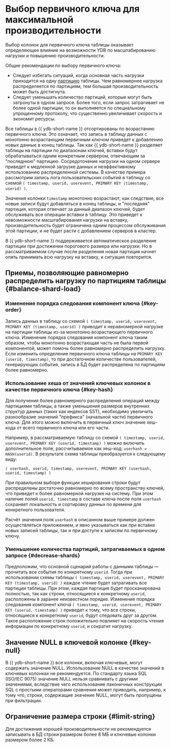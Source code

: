 # Выбор первичного ключа для максимальной производительности

Выбор колонок для первичного ключа таблицы оказывает определяющее влияние на возможности YDB по масштабированию нагрузки и повышению производительности.

Общие рекомендации по выбору первичного ключа:

* Следует избегать ситуаций, когда основная часть нагрузки приходится на одну [партицию](../../concepts/datamodel/table.md#partitioning) таблицы. Чем равномернее нагрузка распределяется по партициям, тем большая производительность может быть достигнута.
* Следует уменьшать количество партиций, которые могут быть затронуты в одном запросе. Более того, если запрос затрагивает не более одной партиции, то он выполняется по специальному упрощенному протоколу, что существенно увеличивает скорость и экономит ресурсы.

Все таблицы в {{ ydb-short-name }} отсортированы по возрастанию первичного ключа. Это означает, что запись в таблицу данных с монотонно возрастающим первичным ключом приведет к добавлению новых данные в конец таблицы. Так как {{ ydb-short-name }} разделяет таблицы на партиции по диапазонам ключей, вставки будут обрабатываться одним конкретным сервером, отвечающим за "последнюю" партицию. Сосредоточение нагрузки на одном сервере приведет к медленной загрузке данных и неэффективному использованию распределенной системы.
В качестве примера рассмотрим запись лога пользовательских событий в таблицу со схемой ```( timestamp, userid, userevent, PRIMARY KEY (timestamp, userid) )```.

Значения колонки ```timestamp``` монотонно возрастают; как следствие, все новые записи будут добавляться в конец таблицы, и "последняя" партиция, которая отвечает за данный диапазон ключей, будет обслуживать все операции вставки в таблицу. Это приведет к невозможности масштабирования нагрузки на вставку, производительность будет ограничена одним процессом обслуживания этой партиции, и не будет расти с добавлением серверов в кластер.

В {{ ydb-short-name }} поддерживается автоматическое разделение партиции при достижении порогового размера или нагрузки. Но в рассматриваемом случае после разделения новая партиция начнет опять принимать всю нагрузку на вставку, и ситуация повторится.

## Приемы, позволяющие равномерно распределить нагрузку по партициям таблицы {#balance-shard-load}

### Изменение порядка следования компонент ключа {#key-order}

Запись данных в таблицу со схемой ```( timestamp, userid, userevent, PRIMARY KEY (timestamp, userid) )``` приводит к неравномерной нагрузке на партиции таблицы из-за монотонно возрастающего первичного ключа. Изменение порядка следования компонент ключа таким образом, чтобы монотонно возрастающая часть не была первой компонентой, может помочь более равномерно распределить нагрузку. Если изменить определение первичного ключа таблицы на ```PRIMARY KEY (userid, timestamp)```, то при достаточном количестве пользователей, генерирующих события, запись в БД будет распределена по партициям более равномерно.

### Использование хеша от значений ключевых колонок в качестве первичного ключа {#key-hash}

Для получения более равномерного распределения операций между партициями таблицы, а также уменьшения размеров внутренних структур данных (таких как индексов SST), необходимо увеличить разнообразие значений "префикса" (начальной части) первичного ключа. Для этого можно включить в первичный ключ значение хеш-кода от всего первичного ключа или его части.

Например, в рассматриваемую таблицу со схемой ```( timestamp, userid, userevent, PRIMARY KEY (userid, timestamp) )``` можно включить дополнительное поле, рассчитываемое как хеш-код: ```userhash = HASH(userid)```. В результате схема таблицы преобразуется к следующему виду:

```
( userhash, userid, timestamp, userevent, PRIMARY KEY (userhash, userid, timestamp) )
```

При правильном выборе функции хеширования строки будут распределены достаточно равномерно по всему пространству ключей, что приведет к более равномерной нагрузке на систему. При этом наличие полей ```userid, timestamp``` в составе ключа после поля ```userhash``` сохраняет локальность и сортировку данных по времени для конкретного пользователя.

Расчёт значения поля ```userhash``` в описанном выше примере должен осуществляться приложением, и явно указываться как при вставке новых записей таблицы, так и при доступе к записям по первичному ключу.

### Уменьшение количества партиций, затрагиваемых в одном запросе {#decrease-shards}

Предположим, что основной сценарий работы с данными таблицы — прочитать все события по конкретному ```userid```. Тогда при использовании схемы таблицы ```( timestamp, userid, userevent, PRIMARY KEY (timestamp, userid) )``` каждое чтение будет затрагивать все партиции таблицы. При этом, каждая партиция будет просканирована полностью, так как строки, относящиеся к конкретному ```userid```, расположены в заранее неизвестном порядке. Изменение порядка следования компонент ключа ```( timestamp, userid, userevent, PRIMARY KEY (userid, timestamp) )``` приведет к тому, что все строки, относящиеся к конкретному ```userid```, будут следовать друг за другом. Такое расположение строк положительно повлияет на скорость чтения информации по конкретному ```userid```, и сократит нагрузку.

## Значение NULL в ключевой колонке {#key-null}

В {{ ydb-short-name }} все колонки, включая ключевые, могут содержать значение NULL. Использование NULL в качестве значений в ключевых колонках не рекомендуется. По стандарту языка SQL (ISO/IEC&nbsp;9075) значение NULL нельзя сравнивать с другими значениями, вследствие чего использование лаконичных конструкции SQL с простыми операторами сравнения может приводить, например, к тому что, строки, содержащие значение NULL, могут быть пропущены при фильтрации.

## Ограничение размера строки {#limit-string}

Для достижения хорошей производительности не рекомендуется записывать в БД строки размером более 8 МБ и ключевые колонки размером более 2 КБ.
